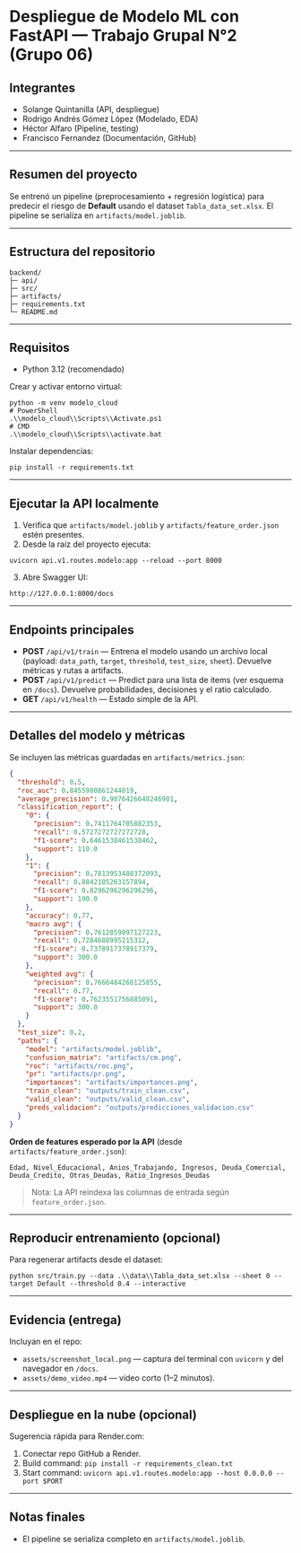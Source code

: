# Despliegue de Modelo ML con FastAPI — Trabajo Grupal N°2 (Grupo 06)

## Integrantes
- Solange Quintanilla (API, despliegue)
- Rodrigo Andrés Gómez López (Modelado, EDA)
- Héctor Alfaro (Pipeline, testing)
- Francisco Fernandez (Documentación, GitHub)

---

## Resumen del proyecto
Se entrenó un pipeline (preprocesamiento + regresión logística) para predecir el riesgo de **Default** usando el dataset `Tabla_data_set.xlsx`. El pipeline se serializa en `artifacts/model.joblib`.

---

## Estructura del repositorio
```
backend/
├─ api/
├─ src/
├─ artifacts/
├─ requirements.txt
└─ README.md
```

---

## Requisitos
- Python 3.12 (recomendado)

Crear y activar entorno virtual:
```
python -m venv modelo_cloud
# PowerShell
.\\modelo_cloud\\Scripts\\Activate.ps1
# CMD
.\\modelo_cloud\\Scripts\\activate.bat
```
Instalar dependencias:
```
pip install -r requirements.txt
```

---

## Ejecutar la API localmente
1. Verifica que `artifacts/model.joblib` y `artifacts/feature_order.json` estén presentes.
2. Desde la raíz del proyecto ejecuta:
```
uvicorn api.v1.routes.modelo:app --reload --port 8000
```
3. Abre Swagger UI:
```
http://127.0.0.1:8000/docs
```

---

## Endpoints principales
- **POST** `/api/v1/train` — Entrena el modelo usando un archivo local (payload: `data_path`, `target`, `threshold`, `test_size`, `sheet`). Devuelve métricas y rutas a artifacts.
- **POST** `/api/v1/predict` — Predict para una lista de items (ver esquema en `/docs`). Devuelve probabilidades, decisiones y el ratio calculado.
- **GET** `/api/v1/health` — Estado simple de la API.

---

## Detalles del modelo y métricas

Se incluyen las métricas guardadas en `artifacts/metrics.json`:

```json
{
  "threshold": 0.5,
  "roc_auc": 0.8455980861244019,
  "average_precision": 0.9076426648246901,
  "classification_report": {
    "0": {
      "precision": 0.7411764705882353,
      "recall": 0.5727272727272728,
      "f1-score": 0.6461538461538462,
      "support": 110.0
    },
    "1": {
      "precision": 0.7813953488372093,
      "recall": 0.8842105263157894,
      "f1-score": 0.8296296296296296,
      "support": 190.0
    },
    "accuracy": 0.77,
    "macro avg": {
      "precision": 0.7612859097127223,
      "recall": 0.7284688995215312,
      "f1-score": 0.7378917378917379,
      "support": 300.0
    },
    "weighted avg": {
      "precision": 0.7666484268125855,
      "recall": 0.77,
      "f1-score": 0.7623551756885091,
      "support": 300.0
    }
  },
  "test_size": 0.2,
  "paths": {
    "model": "artifacts/model.joblib",
    "confusion_matrix": "artifacts/cm.png",
    "roc": "artifacts/roc.png",
    "pr": "artifacts/pr.png",
    "importances": "artifacts/importances.png",
    "train_clean": "outputs/train_clean.csv",
    "valid_clean": "outputs/valid_clean.csv",
    "preds_validacion": "outputs/predicciones_validacion.csv"
  }
}
```

**Orden de features esperado por la API** (desde `artifacts/feature_order.json`):

```
Edad, Nivel_Educacional, Anios_Trabajando, Ingresos, Deuda_Comercial, Deuda_Credito, Otras_Deudas, Ratio_Ingresos_Deudas
```

> Nota: La API reindexa las columnas de entrada según `feature_order.json`.

---

## Reproducir entrenamiento (opcional)
Para regenerar artifacts desde el dataset:
```
python src/train.py --data .\\data\\Tabla_data_set.xlsx --sheet 0 --target Default --threshold 0.4 --interactive
```

---

## Evidencia (entrega)
Incluyan en el repo:
- `assets/screenshot_local.png` — captura del terminal con `uvicorn` y del navegador en `/docs`.
- `assets/demo_video.mp4` — video corto (1–2 minutos).

---

## Despliegue en la nube (opcional)
Sugerencia rápida para Render.com:
1. Conectar repo GitHub a Render.
2. Build command: `pip install -r requirements_clean.txt`
3. Start command: `uvicorn api.v1.routes.modelo:app --host 0.0.0.0 --port $PORT`

---

## Notas finales
- El pipeline se serializa completo en `artifacts/model.joblib`.

